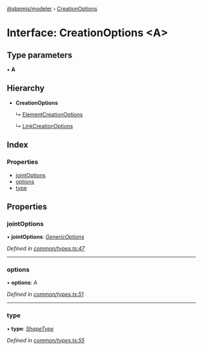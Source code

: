 [@sbpmjs/modeler](../README.md) › [CreationOptions](creationoptions.md)

# Interface: CreationOptions <**A**>

## Type parameters

▪ **A**

## Hierarchy

* **CreationOptions**

  ↳ [ElementCreationOptions](elementcreationoptions.md)

  ↳ [LinkCreationOptions](linkcreationoptions.md)

## Index

### Properties

* [jointOptions](creationoptions.md#jointoptions)
* [options](creationoptions.md#options)
* [type](creationoptions.md#type)

## Properties

###  jointOptions

• **jointOptions**: *[GenericOptions](genericoptions.md)*

*Defined in [common/types.ts:47](https://github.com/mkolodiy/sbpmjs/blob/51ad125/packages/sbpm-modeler/lib/common/types.ts#L47)*

___

###  options

• **options**: *A*

*Defined in [common/types.ts:51](https://github.com/mkolodiy/sbpmjs/blob/51ad125/packages/sbpm-modeler/lib/common/types.ts#L51)*

___

###  type

• **type**: *[ShapeType](../enums/shapetype.md)*

*Defined in [common/types.ts:55](https://github.com/mkolodiy/sbpmjs/blob/51ad125/packages/sbpm-modeler/lib/common/types.ts#L55)*
